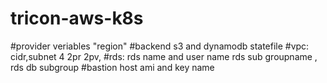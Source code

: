 # tricon-aws-k8s
#provider veriables "region"
#backend s3 and dynamodb statefile
#vpc: cidr,subnet 4 2pr 2pv, 
#rds: rds name and user name rds sub groupname , rds db subgroup
#bastion host ami and key name 
